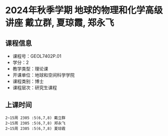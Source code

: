 # 2024年秋季学期 地球的物理和化学高级讲座 戴立群, 夏琼霞, 郑永飞






## 课程信息

- 课程号：GEOL7402P.01
- 学分：2
- 教学类型：理论课
- 开课单位：地球和空间科学学院
- 课程类别：博士
- 课程层次：研究生课程

## 上课时间

```
2~15周 2305 :5(6,7,8) 戴立群
2~15周 2305 :5(6,7,8) 郑永飞
2~15周 2305 :5(6,7,8) 夏琼霞
```

